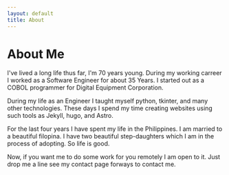```yaml
---
layout: default
title: About
---
```


# About Me

I've lived a long life thus far, I'm 70 years young. During my working carreer I worked as a Software Engineer for about 35 Years. I started out as a COBOL programmer for Digital Equipment Corporation. 

During my life as an Engineer I taught myself python, tkinter, and many other technologies. These days I spend my time creating websites using such tools as Jekyll, hugo, and Astro. 

For the last four years I have spent my life in the Philippines. I am married to a beautiful filopina. I have two beautiful step-daughters which I am in the process of 
adopting. So life is good. 

Now, if you want me to do some work for you remotely I am open to it. Just drop me a 
line see my contact page forways to contact me.

